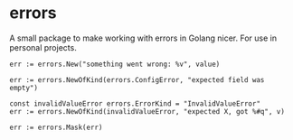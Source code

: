 # errors

A small package to make working with errors in Golang nicer. For use in
personal projects.

```golang
err := errors.New("something went wrong: %v", value)
```

```golang
err := errors.NewOfKind(errors.ConfigError, "expected field was empty")
```

```golang
const invalidValueError errors.ErrorKind = "InvalidValueError"
err := errors.NewOfKind(invalidValueError, "expected X, got %#q", v)
```

```golang
err := errors.Mask(err)
```
